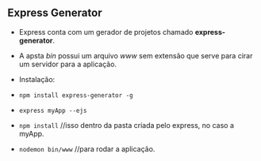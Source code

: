 ## Express Generator  

* Express conta com um gerador de projetos chamado **express-generator**.  
* A apsta *bin* possui um arquivo *www* sem extensão que serve para cirar um servidor para a aplicação.  

* Instalação:  
* `npm install express-generator -g`
* `express myApp --ejs`
* `npm install` //isso dentro da pasta criada pelo express, no caso a myApp.  
* `nodemon bin/www` //para rodar a aplicação.  